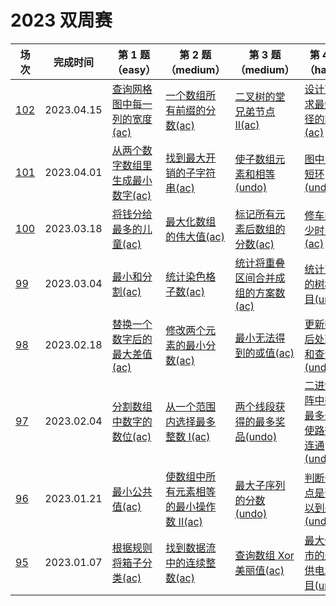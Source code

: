 # 2023 双周赛

**场次**|**完成时间**|**第 1 题（easy）**|**第 2 题（medium）**|**第 3 题（medium）**|**第 4 题（hard）**
--------|------------|-----------|-----------|-----------|-----------
[102](./第%20102%20场双周赛)|2023.04.15|[查询网格图中每一列的宽度(ac)](./第%20102%20场双周赛/6333.%20查询网格图中每一列的宽度)|[一个数组所有前缀的分数(ac)](./第%20102%20场双周赛/6334.%20一个数组所有前缀的分数)|[二叉树的堂兄弟节点 II(ac)](./第%20102%20场双周赛/6335.%20二叉树的堂兄弟节点%20II)|[设计可以求最短路径的图类(ac)](./第%20102%20场双周赛/6336.%20设计可以求最短路径的图类)
[101](./第%20101%20场双周赛)|2023.04.01|[从两个数字数组里生成最小数字(ac)](./第%20101%20场双周赛/6327.%20从两个数字数组里生成最小数字)|[找到最大开销的子字符串(ac)](./第%20101%20场双周赛/6328.%20找到最大开销的子字符串)|[使子数组元素和相等(undo)](./第%20101%20场双周赛/6329.%20使子数组元素和相等)|[图中的最短环(undo)](./第%20101%20场双周赛/6330.%20图中的最短环)
[100](./第%20100%20场双周赛)|2023.03.18|[将钱分给最多的儿童(ac)](./第%20100%20场双周赛/6323.%20将钱分给最多的儿童)|[最大化数组的伟大值(ac)](./第%20100%20场双周赛/6324.%20最大化数组的伟大值)|[标记所有元素后数组的分数(ac)](./第%20100%20场双周赛/6325.%20标记所有元素后数组的分数)|[修车的最少时间(ac)](./第%20100%20场双周赛/6326.%20修车的最少时间目)
[99](./第%2099%20场双周赛)|2023.03.04|[最小和分割(ac)](./第%2099%20场双周赛/6311.%20最小和分割)|[统计染色格子数(ac)](./第%2099%20场双周赛/6312.%20统计染色格子数)|[统计将重叠区间合并成组的方案数(ac)](./第%2099%20场双周赛/6313.%20统计将重叠区间合并成组的方案数)|[统计可能的树根数目(undo)](./第%2099%20场双周赛/6314.%20统计可能的树根数目)
[98](./第%2098%20场双周赛)|2023.02.18|[替换一个数字后的最大差值(ac)](./第%2098%20场双周赛/6359.%20替换一个数字后的最大差值)|[修改两个元素的最小分数(ac)](./第%2098%20场双周赛/6360.%20修改两个元素的最小分数)|[最小无法得到的或值(ac)](./第%2098%20场双周赛/6361.%20最小无法得到的或值)|[更新数组后处理求和查询(undo)](./第%2098%20场双周赛/6362.%20更新数组后处理求和查询)
[97](./第%2097%20场双周赛)|2023.02.04|[分割数组中数字的数位(ac)](./第%2097%20场双周赛/6303.%20分割数组中数字的数位)|[从一个范围内选择最多整数 I(ac)](./第%2097%20场双周赛/6304.%20从一个范围内选择最多整数%20I)|[两个线段获得的最多奖品(undo)](./第%2097%20场双周赛/6305.%20两个线段获得的最多奖品)|[二进制矩阵中翻转最多一次使路径不连通(undo)](./第%2097%20场双周赛/6306.%20二进制矩阵中翻转最多一次使路径不连通)
[96](./第%2096%20场双周赛)|2023.01.21|[最小公共值(ac)](./第%2096%20场双周赛/6300.%20最小公共值)|[使数组中所有元素相等的最小操作数 II(ac)](./第%2096%20场双周赛/6301.%20使数组中所有元素相等的最小操作数%20II)|[最大子序列的分数(undo)](./第%2096%20场双周赛/6302.%20最大子序列的分数)|[判断一个点是否可以到达(undo)](./第%2096%20场双周赛/6303.%20判断一个点是否可以到达)
[95](./第%2095%20场双周赛)|2023.01.07|[根据规则将箱子分类(ac)](./第%2095%20场双周赛/6287.%20根据规则将箱子分类)|[找到数据流中的连续整数(ac)](./第%2095%20场双周赛/6288.%20找到数据流中的连续整数)|[查询数组 Xor 美丽值(ac)](./第%2095%20场双周赛/6289.%20查询数组%20Xor%20美丽值)|[最大化城市的最小供电站数目(undo)](./第%2095%20场双周赛/6290.%20最大化城市的最小供电站数目)
